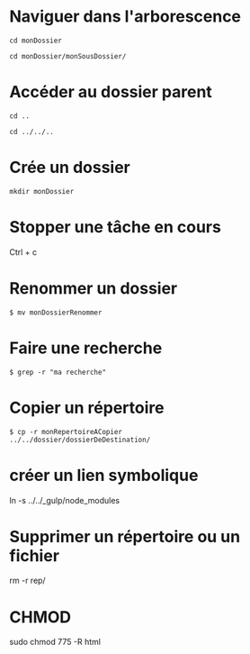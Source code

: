 Naviguer dans l'arborescence
==
<code>cd monDossier</code>

<code>cd monDossier/monSousDossier/</code>

Accéder au dossier parent
==
<code>cd ..</code>

<code>cd ../../..</code>

Crée un dossier
==
<code>mkdir monDossier</code>


Stopper une tâche en cours
==
Ctrl + c


Renommer un dossier
==
<code>$ mv monDossierRenommer</code>


Faire une recherche
==
<code>$ grep -r "ma recherche"</code>

Copier un répertoire
==
<code>$ cp -r monRepertoireACopier ../../dossier/dossierDeDestination/</code>

créer un lien symbolique
==
ln -s ../../_gulp/node_modules


Supprimer un répertoire ou un fichier
==
rm -r rep/

CHMOD
==
sudo chmod 775 -R html
